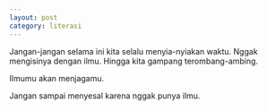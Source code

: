 ```yaml
---
layout: post
category: literasi
---
```


Jangan-jangan selama ini kita selalu menyia-nyiakan waktu. Nggak mengisinya dengan ilmu. Hingga kita gampang terombang-ambing.

Ilmumu akan menjagamu.

Jangan sampai menyesal karena nggak punya ilmu.